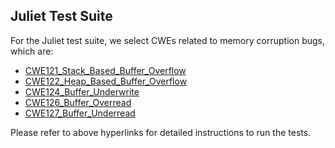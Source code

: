 ## Juliet Test Suite
For the Juliet test suite, we select CWEs related to memory corruption bugs, which are:
- [CWE121_Stack_Based_Buffer_Overflow](https://github.com/junxzm1990/ASAN--/tree/master/testcases/juliet_test_suite/testcases/CWE121_Stack_Based_Buffer_Overflow)
- [CWE122_Heap_Based_Buffer_Overflow](https://github.com/junxzm1990/ASAN--/tree/master/testcases/juliet_test_suite/testcases/CWE122_Heap_Based_Buffer_Overflow)
- [CWE124_Buffer_Underwrite](https://github.com/junxzm1990/ASAN--/tree/master/testcases/juliet_test_suite/testcases/CWE124_Buffer_Underwrite)
- [CWE126_Buffer_Overread](https://github.com/junxzm1990/ASAN--/tree/master/testcases/juliet_test_suite/testcases/CWE126_Buffer_Overread)
- [CWE127_Buffer_Underread](https://github.com/junxzm1990/ASAN--/tree/master/testcases/juliet_test_suite/testcases/CWE127_Buffer_Underread)

Please refer to above hyperlinks for detailed instructions to run the tests.

